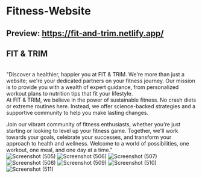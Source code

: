 # Fitness-Website  
## Preview: https://fit-and-trim.netlify.app/
## FIT & TRIM
</br>
"Discover a healthier, happier you at FIT & TRIM. We're more than just a website; we're your dedicated partners on your fitness journey. Our mission is to provide you with a wealth of expert guidance, from personalized workout plans to nutrition tips that fit your lifestyle. 
</br>
At FIT & TRIM, we believe in the power of sustainable fitness. No crash diets or extreme routines here. Instead, we offer science-backed strategies and a supportive community to help you make lasting changes. </br>

Join our vibrant community of fitness enthusiasts, whether you're just starting or looking to level up your fitness game. Together, we'll work towards your goals, celebrate your successes, and transform your approach to health and wellness. Welcome to a world of possibilities, one workout, one meal, and one day at a time."
</br>
![Screenshot (505)](https://github.com/YannKamche/Fitness-Website/assets/122357201/b1a554c8-f2d5-45fa-8000-7f24ffd4a66b)
![Screenshot (506)](https://github.com/YannKamche/Fitness-Website/assets/122357201/d779b60d-51e0-4422-9e65-db4a5e508529)
![Screenshot (507)](https://github.com/YannKamche/Fitness-Website/assets/122357201/718eeae8-a758-4264-a2ea-30aa9158e1a8)
![Screenshot (508)](https://github.com/YannKamche/Fitness-Website/assets/122357201/b97707bc-9b3e-4def-a05c-ae5d19da1927)
![Screenshot (509)](https://github.com/YannKamche/Fitness-Website/assets/122357201/80e06c9d-acd3-422a-ad71-d3edb23ec237)
![Screenshot (510)](https://github.com/YannKamche/Fitness-Website/assets/122357201/4661083f-02a0-4d25-929e-5a9665f85a77)
![Screenshot (511)](https://github.com/YannKamche/Fitness-Website/assets/122357201/3441173e-0eb5-4187-938d-ac4506320800)


